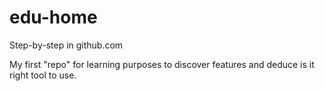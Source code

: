 edu-home
========
Step-by-step in github.com

My first "repo" for learning purposes to discover features and deduce is it right tool to use.
